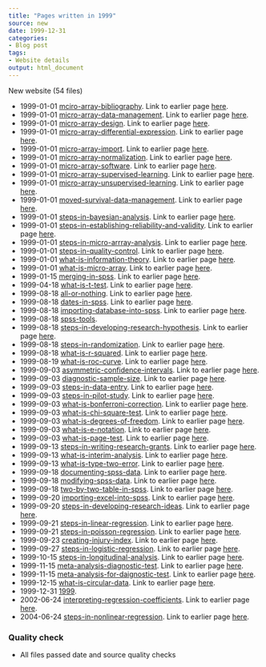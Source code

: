 ```yaml
---
title: "Pages written in 1999"
source: new
date: 1999-12-31
categories:
- Blog post
tags:
- Website details
output: html_document
---
```

New website (54 files)

+ 1999-01-01 [mciro-array-bibliography](http://new.pmean.com/mciro-array-bibliography/). Link to earlier page [here](http://www.pmean.com/99/arrayBibliography.htm).  
+ 1999-01-01 [micro-array-data-management](http://new.pmean.com/micro-array-data-management/). Link to earlier page [here](http://www.pmean.com/99/arrayDataManagement.htm).  
+ 1999-01-01 [micro-array-design](http://new.pmean.com/micro-array-design/). Link to earlier page [here](http://www.pmean.com/99/arrayDesign.htm).  
+ 1999-01-01 [micro-array-differential-expression](http://new.pmean.com/micro-array-differential-expression/). Link to earlier page [here](http://www.pmean.com/99/arrayDifferentialExpression.htm).  
+ 1999-01-01 [micro-array-import](http://new.pmean.com/micro-array-import/). Link to earlier page [here](http://www.pmean.com/99/arrayImport.htm).  
+ 1999-01-01 [micro-array-normalization](http://new.pmean.com/micro-array-normalization/). Link to earlier page [here](http://www.pmean.com/99/arrayNormalization.htm).  
+ 1999-01-01 [micro-array-software](http://new.pmean.com/micro-array-software/). Link to earlier page [here](http://www.pmean.com/99/arraySoftware.htm).  
+ 1999-01-01 [micro-array-supervised-learning](http://new.pmean.com/micro-array-supervised-learning/). Link to earlier page [here](http://www.pmean.com/99/arraySupervisedLearning.htm).  
+ 1999-01-01 [micro-array-unsupervised-learning](http://new.pmean.com/micro-array-unsupervised-learning/). Link to earlier page [here](http://www.pmean.com/99/arrayUnsupervisedLearning.htm).  
+ 1999-01-01 [moved-survival-data-management](http://new.pmean.com/moved-survival-data-management/). Link to earlier page [here](http://www.pmean.com/99/srv_data.html).  
+ 1999-01-01 [steps-in-bayesian-analysis](http://new.pmean.com/steps-in-bayesian-analysis/). Link to earlier page [here](http://www.pmean.com/99/bayesian.html).  
+ 1999-01-01 [steps-in-establishing-reliability-and-validity](http://new.pmean.com/steps-in-establishing-reliability-and-validity/). Link to earlier page [here](http://www.pmean.com/99/reliability.html).  
+ 1999-01-01 [steps-in-micro-arrray-analysis](http://new.pmean.com/steps-in-micro-arrray-analysis/). Link to earlier page [here](http://www.pmean.com/99/array.html).  
+ 1999-01-01 [steps-in-quality-control](http://new.pmean.com/steps-in-quality-control/). Link to earlier page [here](http://www.pmean.com/99/quality.html).  
+ 1999-01-01 [what-is-information-theory](http://new.pmean.com/what-is-information-theory/). Link to earlier page [here](http://www.pmean.com/99/InfoModel.htm).  
+ 1999-01-01 [what-is-micro-array](http://new.pmean.com/what-is-micro-array/). Link to earlier page [here](http://www.pmean.com/99/arrayWhatIs.htm).  
+ 1999-01-15 [merging-in-spss](http://new.pmean.com/merging-in-spss/). Link to earlier page [here](http://www.pmean.com/99/merging.html).  
+ 1999-04-18 [what-is-t-test](http://new.pmean.com/what-is-t-test/). Link to earlier page [here](http://www.pmean.com/99/ttest.html).  
+ 1999-08-18 [all-or-nothing](http://new.pmean.com/all-or-nothing/). Link to earlier page [here](http://www.pmean.com/99/all.html).  
+ 1999-08-18 [dates-in-spss](http://new.pmean.com/dates-in-spss/). Link to earlier page [here](http://www.pmean.com/99/dates.html).  
+ 1999-08-18 [importing-database-into-spss](http://new.pmean.com/importing-database-into-spss/). Link to earlier page [here](http://www.pmean.com/99/access.html).  
+ 1999-08-18 [spss-tools](http://new.pmean.com/spss-tools/).   
+ 1999-08-18 [steps-in-developing-research-hypothesis](http://new.pmean.com/steps-in-developing-research-hypothesis/). Link to earlier page [here](http://www.pmean.com/99/hypo.html).  
+ 1999-08-18 [steps-in-randomization](http://new.pmean.com/steps-in-randomization/). Link to earlier page [here](http://www.pmean.com/99/random.html).  
+ 1999-08-18 [what-is-r-squared](http://new.pmean.com/what-is-r-squared/). Link to earlier page [here](http://www.pmean.com/99/rsquared.html).  
+ 1999-08-19 [what-is-roc-curve](http://new.pmean.com/what-is-roc-curve/). Link to earlier page [here](http://www.pmean.com/99/roc.html).  
+ 1999-09-03 [asymmetric-confidence-intervals](http://new.pmean.com/asymmetric-confidence-intervals/). Link to earlier page [here](http://www.pmean.com/99/asymmetric.html).  
+ 1999-09-03 [diagnostic-sample-size](http://new.pmean.com/diagnostic-sample-size/). Link to earlier page [here](http://www.pmean.com/99/diag.html).  
+ 1999-09-03 [steps-in-data-entry](http://new.pmean.com/steps-in-data-entry/). Link to earlier page [here](http://www.pmean.com/99/entry.html).  
+ 1999-09-03 [steps-in-pilot-study](http://new.pmean.com/steps-in-pilot-study/). Link to earlier page [here](http://www.pmean.com/99/pilot.html).  
+ 1999-09-03 [what-is-bonferroni-correction](http://new.pmean.com/what-is-bonferroni-correction/). Link to earlier page [here](http://www.pmean.com/99/bonferroni.html).  
+ 1999-09-03 [what-is-chi-square-test](http://new.pmean.com/what-is-chi-square-test/). Link to earlier page [here](http://www.pmean.com/99/chisquared.html).  
+ 1999-09-03 [what-is-degrees-of-freedom](http://new.pmean.com/what-is-degrees-of-freedom/). Link to earlier page [here](http://www.pmean.com/99/df.html).  
+ 1999-09-03 [what-is-e-notation](http://new.pmean.com/what-is-e-notation/). Link to earlier page [here](http://www.pmean.com/99/enotation.html).  
+ 1999-09-03 [what-is-page-test](http://new.pmean.com/what-is-page-test/). Link to earlier page [here](http://www.pmean.com/99/page.html).  
+ 1999-09-13 [steps-in-writing-research-grants](http://new.pmean.com/steps-in-writing-research-grants/). Link to earlier page [here](http://www.pmean.com/99/grants.html).  
+ 1999-09-13 [what-is-interim-analysis](http://new.pmean.com/what-is-interim-analysis/). Link to earlier page [here](http://www.pmean.com/99/interim.html).  
+ 1999-09-13 [what-is-type-two-error](http://new.pmean.com/what-is-type-two-error/). Link to earlier page [here](http://www.pmean.com/99/typetwo.html).  
+ 1999-09-18 [documenting-spss-data](http://new.pmean.com/documenting-spss-data/). Link to earlier page [here](http://www.pmean.com/99/document.html).  
+ 1999-09-18 [modifying-spss-data](http://new.pmean.com/modifying-spss-data/). Link to earlier page [here](http://www.pmean.com/99/modify.html).  
+ 1999-09-18 [two-by-two-table-in-spss](http://new.pmean.com/two-by-two-table-in-spss/). Link to earlier page [here](http://www.pmean.com/99/table.html).  
+ 1999-09-20 [importing-excel-into-spss](http://new.pmean.com/importing-excel-into-spss/). Link to earlier page [here](http://www.pmean.com/99/excel.html).  
+ 1999-09-20 [steps-in-developing-research-ideas](http://new.pmean.com/steps-in-developing-research-ideas/). Link to earlier page [here](http://www.pmean.com/99/ideas.html).  
+ 1999-09-21 [steps-in-linear-regression](http://new.pmean.com/steps-in-linear-regression/). Link to earlier page [here](http://www.pmean.com/99/linear.html).  
+ 1999-09-21 [steps-in-poisson-regression](http://new.pmean.com/steps-in-poisson-regression/). Link to earlier page [here](http://www.pmean.com/99/poisson.html).  
+ 1999-09-23 [creating-injury-index](http://new.pmean.com/creating-injury-index/). Link to earlier page [here](http://www.pmean.com/99/injury.html).  
+ 1999-09-27 [steps-in-logistic-regression](http://new.pmean.com/steps-in-logistic-regression/). Link to earlier page [here](http://www.pmean.com/99/logistic.html).  
+ 1999-10-15 [steps-in-longitudinal-analysis](http://new.pmean.com/steps-in-longitudinal-analysis/). Link to earlier page [here](http://www.pmean.com/99/longitudinal.html).  
+ 1999-11-15 [meta-analysis-diagnostic-test](http://new.pmean.com/meta-analysis-diagnostic-test/). Link to earlier page [here](http://www.pmean.com/99/metaanalysis.html).  
+ 1999-11-15 [meta-analysis-for-daignostic-test](http://new.pmean.com/meta-analysis-for-daignostic-test/). Link to earlier page [here](http://www.pmean.com/99/diagnostic.html).  
+ 1999-12-15 [what-is-circular-data](http://new.pmean.com/what-is-circular-data/). Link to earlier page [here](http://www.pmean.com/99/circular.html).  
+ 1999-12-31 [1999](http://new.pmean.com/1999/).   
+ 2002-06-24 [interpreting-regression-coefficients](http://new.pmean.com/interpreting-regression-coefficients/). Link to earlier page [here](http://www.pmean.com/99/lin_coef.html).  
+ 2004-06-24 [steps-in-nonlinear-regression](http://new.pmean.com/steps-in-nonlinear-regression/). Link to earlier page [here](http://www.pmean.com/99/nonlinear.html).  


### Quality check

+ All files passed date and source quality checks
